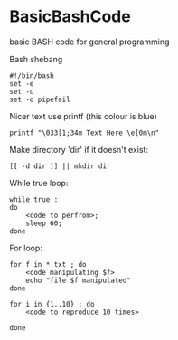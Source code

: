 # BasicBashCode
basic BASH code for general programming


Bash shebang

    #!/bin/bash
    set -e
    set -u
    set -o pipefail
    
Nicer text use printf (this colour is blue)

    printf "\033[1;34m Text Here \e[0m\n"

Make directory 'dir' if it doesn't exist:

    [[ -d dir ]] || mkdir dir

While true loop:

    while true :
    do
        <code to perfrom>;
        sleep 60;
    done
    

For loop:

    for f in *.txt ; do
        <code manipulating $f>
        echo "file $f manipulated"
    done
    
    for i in {1..10} ; do
        <code to reproduce 10 times>
        
    done
